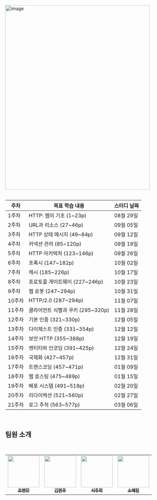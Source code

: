 <img width="458" height="585" alt="image" src="https://github.com/user-attachments/assets/938f19a5-ee7c-4064-a6f6-fe1affd25e13" />

<br/>

<br/>

| 주차 | 목표 학습 내용                    | 스터디 날짜 |
| -------- | --------------------------------- | ------------- |
| 1주차    | HTTP: 웹의 기초 (1~23p)           | 08월 29일 |
| 2주차    | URL과 리소스 (27~46p)             |  09월 05일 |
| 3주차    | HTTP 상태 메시지 (49~84p)         |  09월 12일 |
| 4주차    | 커넥션 관리 (85~120p)             | 09월 19일  |
| 5주차    | HTTP 아키텍처 (123~146p)          | 09월 26일  |
| 6주차    | 프록시 (147~182p)                 |  10월 02일 |
| 7주차    | 캐시 (185~226p)                   | 10월 17일  |
| 8주차    | 프로토콜 게이트웨이 (227~246p)    | 10월 23일  |
| 9주차    | 웹 로봇 (247~294p)                |  10월 31일 |
| 10주차   | HTTP/2.0 (287~294p)               | 11월 07일  |
| 11주차   | 클라이언트 식별과 쿠키 (295~320p) | 11월 28일 |
| 12주차   | 기본 인증 (321~330p)              |  12월 05일 |
| 13주차   | 다이제스트 인증 (331~354p)        |  12월 12일 |
| 14주차   | 보안 HTTP (355~388p)              | 12월 19일  |
| 15주차   | 엔티티와 인코딩 (391~425p)        | 12월 24일  |
| 16주차   | 국제화 (427~457p)                 |  12월 31일 |
| 17주차   | 트랜스코딩 (457~471p)             |  01월 09일 |
| 18주차   | 웹 호스팅 (475~489p)              | 01월 15일  |
| 19주차   | 배포 시스템 (491~518p)            |  02월 20일 |
| 20주차   | 리다이렉션 (521~560p)             | 02월 27일  |
| 21주차   | 로그 추적 (563~577p)              |  03월 06일 |

<br/>

## 팀원 소개

<br/>

<table>
  <tbody>
    <tr>
      <td align="center"><a href="https://github.com/merrybmc"><img src="https://avatars.githubusercontent.com/u/65064563?v=4" width="100px;" alt=""/><br /><sub><b>조병민</b></sub></a><br /></td>
      <td align="center"><a href="https://github.com/kkhhjjoo"><img src="https://avatars.githubusercontent.com/u/94750692?v=4" width="100px;" alt=""/><br /><sub><b>김현주</b></sub></a><br /></td>
      <td align="center"><a href="https://github.com/tjwngml"><img src="https://avatars.githubusercontent.com/u/226293705?v=4" width="100px;" alt=""/><br /><sub><b>서주희</b></sub></a><br /></td>
      <td align="center"><a href="https://github.com/sohyerim-dev"><img src="https://avatars.githubusercontent.com/u/226252533?v=4" width="100px;" alt=""/><br /><sub><b>소혜림</b></sub></a><br /></td>
     </tr>
  </tbody>
</table>
